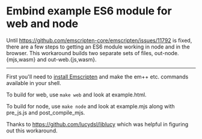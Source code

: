 # Embind example ES6 module for web and node

Until https://github.com/emscripten-core/emscripten/issues/11792 is fixed, there are a few steps to getting an ES6 module working in node and in the browser. This workaround builds two separate sets of files, out-node.{mjs,wasm} and out-web.{js,wasm}.

---

First you'll need to [install Emscripten](https://emscripten.org/docs/getting_started/downloads.html) and make the em++ etc. commands available in your shell.

To build for web, use `make web` and look at example.html.

To build for node, use `make node` and look at example.mjs along with pre_js.js and post_compile_mjs.

Thanks to https://github.com/lucydsl/liblucy which was helpful in figuring out this workaround.
